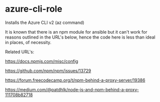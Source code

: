 azure-cli-role
==============

Installs the Azure CLI v2 (az command)

It is known that there is an npm module for ansible but it can't work for
reasons outlined in the URL's below, hence the code here is less than ideal in
places, of necessity.

Related URL's:

https://docs.npmjs.com/misc/config

https://github.com/npm/npm/issues/13729

https://forum.freecodecamp.org/t/npm-behind-a-proxy-server/19386

https://medium.com/@patdhlk/node-js-and-npm-behind-a-proxy-111708b82718
